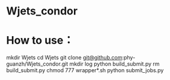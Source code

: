 # Wjets_condor
# How to use：

mkdir Wjets
cd Wjets
git clone git@github.com:phy-guanzh/Wjets_condor.git
mkdir log
python build_submit.py
rm build_submit.py
chmod 777 wrapper*.sh
python submit_jobs.py
